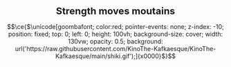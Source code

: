 <h1 align="center" style="font-size: 22px"> Strength moves moutains </h1>

```math
\ce{$\unicode[goombafont; color:red; pointer-events: none; z-index: -10; position: fixed; top: 0; left: 0; height: 100vh;  background-size: cover; width: 130vw; opacity: 0.5; background: url('https://raw.githubusercontent.com/KinoThe-Kafkaesque/KinoThe-Kafkaesque/main/shiki.gif');]{x0000}$}
```

